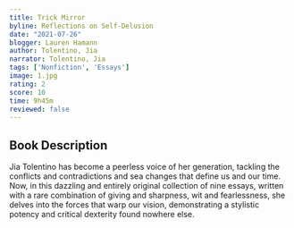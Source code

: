 ```yaml
---
title: Trick Mirror
byline: Reflections on Self-Delusion 
date: "2021-07-26"
blogger: Lauren Hamann
author: Tolentino, Jia
narrator: Tolentino, Jia
tags: ['Nonfiction', 'Essays']
image: 1.jpg
rating: 2
score: 10
time: 9h45m
reviewed: false
---
```



## Book Description


Jia Tolentino has become a peerless voice of her generation, tackling the conflicts and contradictions and sea changes that define us and our time. Now, in this dazzling and entirely original collection of nine essays, written with a rare combination of giving and sharpness, wit and fearlessness, she delves into the forces that warp our vision, demonstrating a stylistic potency and critical dexterity found nowhere else.
